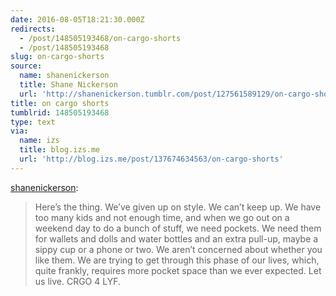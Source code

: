 ```yaml
---
date: 2016-08-05T18:21:30.000Z
redirects:
  - /post/148505193468/on-cargo-shorts
  - /post/148505193468
slug: on-cargo-shorts
source:
  name: shanenickerson
  title: Shane Nickerson
  url: 'http://shanenickerson.tumblr.com/post/127561589129/on-cargo-shorts'
title: on cargo shorts
tumblrid: 148505193468
type: text
via:
  name: izs
  title: blog.izs.me
  url: 'http://blog.izs.me/post/137674634563/on-cargo-shorts'
---
```

<p><a class="tumblr_blog" href="http://shanenickerson.tumblr.com/post/127561589129">shanenickerson</a>:</p>

<blockquote>
<p>Here’s the thing. We’ve given up on style. We can’t keep up. We have too many kids and not enough time, and when we go out on a weekend day to do a bunch of stuff, we need pockets. We need them for wallets and dolls and water bottles and an extra pull-up, maybe a sippy cup or a phone or two. We aren’t concerned about whether you like them. We are trying to get through this phase of our lives, which, quite frankly, requires more pocket space than we ever expected. Let us live. CRGO 4 LYF.</p>
</blockquote>
